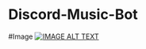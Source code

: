 # Discord-Music-Bot

#Image
[![IMAGE ALT TEXT](https://cdn.discordapp.com/attachments/779511838458773534/828173717309620224/unknown.png)](https://github.com/Real-Adrian 'Discord Music Bot')
